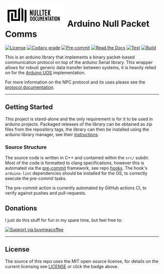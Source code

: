 # ![NullTek Documentation](https://raw.githubusercontent.com/CreatingNull/NullTek-Assets/main/img/logo/NullTekDocumentationLogo.png) Arduino Null Packet Comms

[![License](https://img.shields.io/:license-mit-blue.svg?style=flat-square)](https://github.com/CreatingNull/Null-Packet-Comms-Arduino/blob/master/LICENSE.md)
[![Codacy grade](https://img.shields.io/codacy/grade/ec4a482e4a4f4fbdb0ddb0a268916f23?logo=codacy&style=flat-square&label=quality)](https://app.codacy.com/gh/CreatingNull/Null-Packet-Comms-Arduino/dashboard?branch=main)
[![Pre-commit](https://img.shields.io/github/workflow/status/CreatingNull/Null-Packet-Comms-Arduino/pre-commit?logo=pre-commit&style=flat-square&label=linting)](https://github.com/CreatingNull/Null-Packet-Comms-Arduino/actions/workflows/run-pre-commit.yaml)
[![Read the Docs](https://img.shields.io/readthedocs/null-packet-comms-arduino?style=flat-square&logo=readthedocs)](https://null-packet-comms-arduino.nulltek.xyz)
[![Test](https://img.shields.io/github/workflow/status/CreatingNull/Null-Packet-Comms-Arduino/test?logo=github&style=flat-square&label=tests)](https://github.com/CreatingNull/Null-Packet-Comms-Arduino/actions/workflows/run-test.yaml)
[![Build](https://img.shields.io/github/workflow/status/CreatingNull/Null-Packet-Comms-Arduino/build?logo=github&style=flat-square&label=build)](https://github.com/CreatingNull/Null-Packet-Comms-Arduino/actions/workflows/run-build.yaml)

This is an arduino library that implements a binary packet-based communication protocol on top of the arduino Serial library.
This wrapper allows for robust generic data transfer between systems, it is heavily relied on for the [Arduino UOS](https://github.com/CreatingNull/UOS-Arduino) implementation.

For more information on the NPC protocol and its uses please see the [protocol documentation](https://wiki.nulltek.xyz/protocols/npc/).

---

## Getting Started

This project is stand-alone and the only requirement is for it to be used in arduino projects.
Packaged releases of the library can be obtained as zip files from the repository tags, the library can then be installed using the arduino library manager, see their [instructions](https://docs.arduino.cc/software/ide-v1/tutorials/installing-libraries).

### Source Structure

The source code is written in C++ and contained within the `src/` subdir.
Most of the code is formatted to clang specifications, however this is automated via the [pre-commit](https://github.com/pre-commit/pre-commit) framework, see repo [hooks](https://github.com/CreatingNull/Null-Packet-Comms-Arduino/blob/master/.pre-commit-config.yaml).
The hook's `arduino-lint` dependencies should be installed for the OS, to correctly execute the pre-commit tasks.

The pre-commit action is currently automated by GitHub actions CI, to verify against pushes and pull-requests.

## Donations

I just do this stuff for fun in my spare time, but feel free to:

[![Support via buymeacoffee](https://www.buymeacoffee.com/assets/img/custom_images/orange_img.png)](https://www.buymeacoffee.com/nulltek)

---

## License

The source of this repo uses the MIT open-source license, for details on the current licensing see [LICENSE](https://github.com/CreatingNull/Null-Packet-Comms-Arduino/blob/master/LICENSE.md) or click the badge above.
